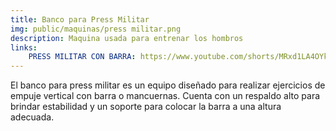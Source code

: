 ```yaml
---
title: Banco para Press Militar
img: public/maquinas/press militar.png
description: Maquina usada para entrenar los hombros
links:
    PRESS MILITAR CON BARRA: https://www.youtube.com/shorts/MRxd1LA4OYk
---
```

El banco para press militar es un equipo diseñado para realizar ejercicios de empuje vertical con barra o mancuernas. Cuenta con un respaldo alto para brindar estabilidad y un soporte para colocar la barra a una altura adecuada.